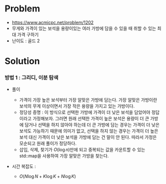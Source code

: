 # Problem
* https://www.acmicpc.net/problem/1202
* 무게와 가격이 있는 보석을 용량이있는 여러 가방에 담을 수 있을 때 취할 수 있는 최대 가격 구하기
* 난이도 : 골드 2

# Solution

### 방법 1 : 그리디, 이분 탐색
* 풀이
  * 가격이 가장 높은 보석부터 가장 알맞은 가방에 담는다. 
  가장 알맞은 가방이란 보석의 무게 이상이면서 가장 작은 용량을 가지고 있는 가방이다. 
  * 정당성 증명 : 이 방식으로 선택한 가방에 가격이 더 낮은 보석을 담았어야 정답이라고 가정해보자. 
  그러면 원래 선택한 가격이 높은 보석은 용량이 더 큰 가방에 담거나 선택을 하지 않아야 하는데 
  더 큰 가방에 담는 경우는 가격이 더 낮은 보석도 가능하기 때문에 의미가 없고, 선택을 하지 않는 경우는 
  가격이 더 높은 보석 대신 가격이 더 낮은 보석을 가방에 담는 건 말이 안 된다. 따라서 가정은 모순되고 원래 풀이가 정당하다.
  * 삽입, 삭제, 찾기가 $O(\log n)$만에 되고 중복되는 값을 카운트할 수 있는 std::map을 사용하여 가장 알맞은 가방을 찾는다.

* 시간 복잡도 :
  * $O(N\log N + K\log K + N\log K)$
<br></br>
